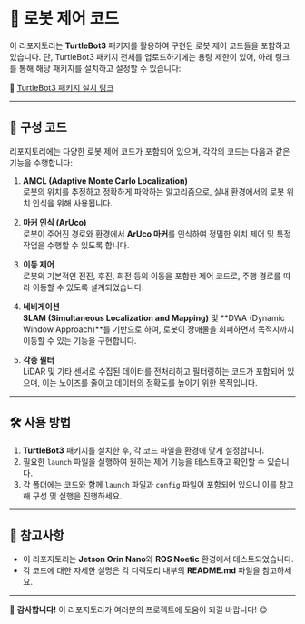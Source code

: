 # 🚀 로봇 제어 코드

이 리포지토리는 **TurtleBot3** 패키지를 활용하여 구현된 로봇 제어 코드들을 포함하고 있습니다. 단, TurtleBot3 패키지 전체를 업로드하기에는 용량 제한이 있어, 아래 링크를 통해 해당 패키지를 설치하고 설정할 수 있습니다:

🔗 [TurtleBot3 패키지 설치 링크](https://emanual.robotis.com/docs/en/platform/turtlebot3/quick-start/)

---

## 📂 구성 코드

리포지토리에는 다양한 로봇 제어 코드가 포함되어 있으며, 각각의 코드는 다음과 같은 기능을 수행합니다:

1. **AMCL (Adaptive Monte Carlo Localization)**  
   로봇의 위치를 추정하고 정확하게 파악하는 알고리즘으로, 실내 환경에서의 로봇 위치 인식을 위해 사용됩니다.

2. **마커 인식 (ArUco)**  
   로봇이 주어진 경로와 환경에서 **ArUco 마커**를 인식하여 정밀한 위치 제어 및 특정 작업을 수행할 수 있도록 합니다.

3. **이동 제어**  
   로봇의 기본적인 전진, 후진, 회전 등의 이동을 포함한 제어 코드로, 주행 경로를 따라 이동할 수 있도록 설계되었습니다.

4. **네비게이션**  
   **SLAM (Simultaneous Localization and Mapping)** 및 **DWA (Dynamic Window Approach)**를 기반으로 하여, 로봇이 장애물을 회피하면서 목적지까지 이동할 수 있는 기능을 구현합니다.

5. **각종 필터**  
   LiDAR 및 기타 센서로 수집된 데이터를 전처리하고 필터링하는 코드가 포함되어 있으며, 이는 노이즈를 줄이고 데이터의 정확도를 높이기 위한 목적입니다.

---

## 🛠️ 사용 방법

1. **TurtleBot3** 패키지를 설치한 후, 각 코드 파일을 환경에 맞게 설정합니다.
2. 필요한 `launch` 파일을 실행하여 원하는 제어 기능을 테스트하고 확인할 수 있습니다.
3. 각 폴더에는 코드와 함께 `launch` 파일과 `config` 파일이 포함되어 있으니 이를 참고해 구성 및 실행을 진행하세요.

---

## 🔔 참고사항

- 이 리포지토리는 **Jetson Orin Nano**와 **ROS Noetic** 환경에서 테스트되었습니다.
- 각 코드에 대한 자세한 설명은 각 디렉토리 내부의 **README.md** 파일을 참고하세요.

---

🎉 **감사합니다!** 이 리포지토리가 여러분의 프로젝트에 도움이 되길 바랍니다! 😊
